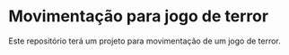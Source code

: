 # Movimentação para jogo de terror

Este repositório terá um projeto para movimentação de um jogo de terror.
